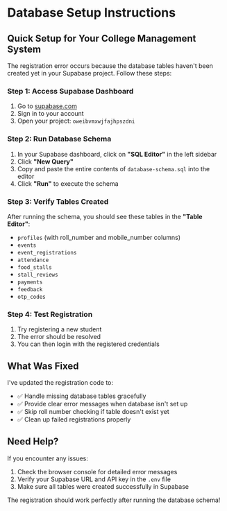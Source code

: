 # Database Setup Instructions

## Quick Setup for Your College Management System

The registration error occurs because the database tables haven't been created yet in your Supabase project. Follow these steps:

### Step 1: Access Supabase Dashboard
1. Go to [supabase.com](https://supabase.com)
2. Sign in to your account
3. Open your project: `oweibvmxwjfajhpszdni`

### Step 2: Run Database Schema
1. In your Supabase dashboard, click on **"SQL Editor"** in the left sidebar
2. Click **"New Query"**
3. Copy and paste the entire contents of `database-schema.sql` into the editor
4. Click **"Run"** to execute the schema

### Step 3: Verify Tables Created
After running the schema, you should see these tables in the **"Table Editor"**:
- `profiles` (with roll_number and mobile_number columns)
- `events`
- `event_registrations`
- `attendance`
- `food_stalls`
- `stall_reviews`
- `payments`
- `feedback`
- `otp_codes`

### Step 4: Test Registration
1. Try registering a new student
2. The error should be resolved
3. You can then login with the registered credentials

## What Was Fixed

I've updated the registration code to:
- ✅ Handle missing database tables gracefully
- ✅ Provide clear error messages when database isn't set up
- ✅ Skip roll number checking if table doesn't exist yet
- ✅ Clean up failed registrations properly

## Need Help?

If you encounter any issues:
1. Check the browser console for detailed error messages
2. Verify your Supabase URL and API key in the `.env` file
3. Make sure all tables were created successfully in Supabase

The registration should work perfectly after running the database schema!
